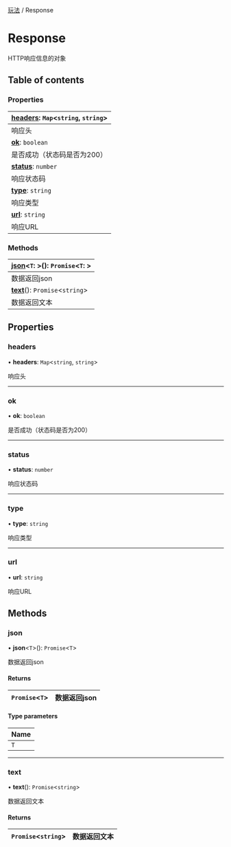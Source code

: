 [玩法](../groups/玩法.玩法.md) / Response

# Response <Badge type="tip" text="Interface" /> <Score text="Response" />

HTTP响应信息的对象

## Table of contents

### Properties <Score text="Properties" /> 
| **[headers](mw.Response.md#headers)**: `Map`<`string`, `string`\>  |
| :-----|
| 响应头|
| **[ok](mw.Response.md#ok)**: `boolean`  |
| 是否成功（状态码是否为200）|
| **[status](mw.Response.md#status)**: `number`  |
| 响应状态码|
| **[type](mw.Response.md#type)**: `string`  |
| 响应类型|
| **[url](mw.Response.md#url)**: `string`  |
| 响应URL|

### Methods <Score text="Methods" /> 
| **[json](mw.Response.md#json)**<`T`: \>(): `Promise`<`T`: \>   |
| :-----|
| 数据返回json|
| **[text](mw.Response.md#text)**(): `Promise`<`string`\>   |
| 数据返回文本|

## Properties

### headers <Score text="headers" /> 

• **headers**: `Map`<`string`, `string`\>

响应头

___

### ok <Score text="ok" /> 

• **ok**: `boolean`

是否成功（状态码是否为200）

___

### status <Score text="status" /> 

• **status**: `number`

响应状态码

___

### type <Score text="type" /> 

• **type**: `string`

响应类型

___

### url <Score text="url" /> 

• **url**: `string`

响应URL

## Methods

### json <Score text="json" /> 

• **json**<`T`\>(): `Promise`<`T`\> 

数据返回json

#### Returns

| `Promise`<`T`\> | 数据返回json |
| :------ | :------ |

#### Type parameters

| Name |
| :------ |
| `T` |

___

### text <Score text="text" /> 

• **text**(): `Promise`<`string`\> 

数据返回文本

#### Returns

| `Promise`<`string`\> | 数据返回文本 |
| :------ | :------ |

